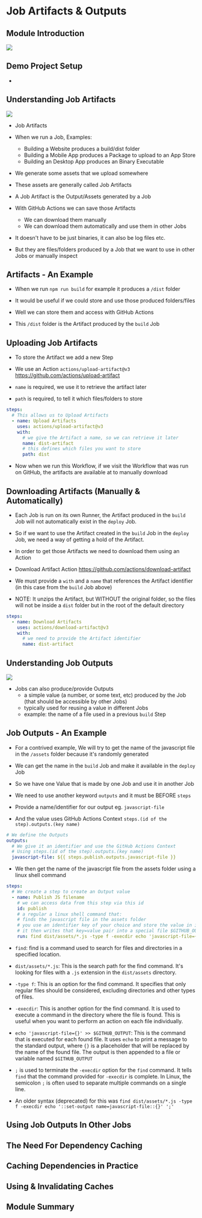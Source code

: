 # Job Artifacts & Outputs

## Module Introduction

![](images/05-01.png)

## Demo Project Setup

-

## Understanding Job Artifacts

![](images/05-02.png)

- Job Artifacts

- When we run a Job, Examples:

  - Building a Website produces a build/dist folder
  - Building a Mobile App produces a Package to upload to an App Store
  - Building an Desktop App produces an Binary Executable

- We generate some assets that we upload somewhere
- These assets are generally called Job Artifacts
- A Job Artifact is the Output/Assets generated by a Job

- With GitHub Actions we can save those Artifacts

  - We can download them manually
  - We can download them automatically and use them in other Jobs

- It doesn't have to be just binaries, it can also be log files etc.
- But they are files/folders produced by a Job that we want to use in other Jobs or manually inspect

## Artifacts - An Example

- When we run `npm run build` for example it produces a `/dist` folder

- It would be useful if we could store and use those produced folders/files

- Well we can store them and access with GitHub Actions

- This `/dist` folder is the Artifact produced by the `build` Job

## Uploading Job Artifacts

- To store the Artifact we add a new Step

- We use an Action `actions/upload-artifact@v3`
  https://github.com/actions/upload-artifact

- `name` is required, we use it to retrieve the artifact later
- `path` is required, to tell it which files/folders to store

```yml
steps:
  # This allows us to Upload Artifacts
  - name: Upload Artifacts
    uses: actions/upload-artifact@v3
    with:
      # we give the Artifact a name, so we can retrieve it later
      name: dist-artifact
      # this defines which files you want to store
      path: dist
```

- Now when we run this Workflow, if we visit the Workflow that was run on GitHub, the artifacts are available at to manually download

## Downloading Artifacts (Manually & Automatically)

- Each Job is run on its own Runner, the Artifact produced in the `build` Job will not automatically exist in the `deploy` Job.
- So if we want to use the Artifact created in the `build` Job in the `deploy` Job, we need a way of getting a hold of the Artifact.
- In order to get those Artifacts we need to download them using an Action
- Download Artifact Action https://github.com/actions/download-artifact

- We must provide a `with` and a `name` that references the Artifact identifier (in this case from the `build` Job above)

- NOTE: It unzips the Artifact, but WITHOUT the original folder, so the files will not be inside a `dist` folder but in the root of the default directory

```yml
steps:
  - name: Download Artifacts
    uses: actions/download-artifact@v3
    with:
      # we need to provide the Artifact identifier
      name: dist-artifact
```

## Understanding Job Outputs

![](05-03.png)

- Jobs can also produce/provide Outputs
  - a simple value (a number, or some text, etc) produced by the Job (that should be accessible by other Jobs)
  - typically used for reusing a value in different Jobs
  - example: the name of a file used in a previous `build` Step

## Job Outputs - An Example

- For a contrived example, We will try to get the name of the javascript file in the `/assets` folder because it's randomly generated
- We can get the name in the `build` Job and make it available in the `deploy` Job
- So we have one Value that is made by one Job and use it in another Job

- We need to use another keyword `outputs` and it must be BEFORE `steps`
- Provide a name/identifier for our output eg. `javascript-file`
- And the value uses GitHub Actions Context `steps.(id of the step).outputs.(key name)`

```yml
# We define the Outputs
outputs:
  # We give it an identifier and use the GitHub Actions Context
  # Using steps.(id of the step).outputs.(key name)
  javascript-file: ${{ steps.publish.outputs.javascript-file }}
```

- We then get the name of the javascript file from the assets folder using a linux shell command

```yml
steps:
  # We create a step to create an Output value
  - name: Publish JS filename
    # we can access data from this step via this id
    id: publish
    # a regular a linux shell command that:
    # finds the javascript file in the assets folder
    # you use an identifier key of your choice and store the value in it eg. javascript-file=filename.js
    # it then writes that key=value pair into a special file $GITHUB_OUTPUT created by GitHub in the Environment your Job is running
    run: find dist/assets/*.js -type f -execdir echo 'javascript-file={}' >> $GITHUB_OUTPUT ';'
```

- `find`: find is a command used to search for files and directories in a specified location.

- `dist/assets/*.js`: This is the search path for the find command. It's looking for files with a `.js` extension in the `dist/assets` directory.

- `-type f`: This is an option for the find command. It specifies that only regular files should be considered, excluding directories and other types of files.

- `-execdir`: This is another option for the find command. It is used to execute a command in the directory where the file is found. This is useful when you want to perform an action on each file individually.

- `echo 'javascript-file={}' >> $GITHUB_OUTPUT`: This is the command that is executed for each found file. It uses `echo` to print a message to the standard output, where `{}` is a placeholder that will be replaced by the name of the found file. The output is then appended to a file or variable named `$GITHUB_OUTPUT`

- `;` is used to terminate the `-execdir` option for the `find` command. It tells `find` that the command provided for `-execdir` is complete. In Linux, the semicolon `;` is often used to separate multiple commands on a single line.

- An older syntax (deprecated) for this was `find dist/assets/*.js -type f -execdir echo '::set-output name=javascript-file::{}' ';'`

## Using Job Outputs In Other Jobs

## The Need For Dependency Caching

## Caching Dependencies in Practice

## Using & Invalidating Caches

## Module Summary
